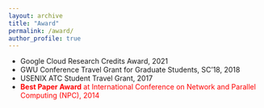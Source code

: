 ```yaml
---
layout: archive
title: "Award"
permalink: /award/
author_profile: true
---
```


* Google Cloud Research Credits Award, 2021
* GWU Conference Travel Grant for Graduate Students, SC’18, 2018
* USENIX ATC Student Travel Grant, 2017
* <span style="color:red"><strong>Best Paper Award</strong><span style="color:red"> at International Conference on Network and Parallel Computing (NPC), 2014
